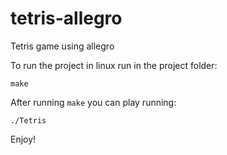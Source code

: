 # tetris-allegro
Tetris game using allegro

To run the project in linux run in the project folder:
```
make
```

After running `make` you can play running:
```
./Tetris
```

Enjoy!
